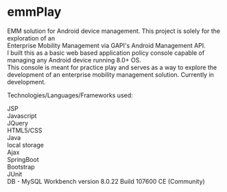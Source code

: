 # emmPlay

EMM solution for Android device management. This project is solely for the exploration of an <br>
Enterprise Mobility Management via GAPI's Android Management API.<br>
I built this as a basic web based application policy console capable of managing any Android device running 8.0+ OS.<br>
This console is meant for practice play and serves as a way to explore the development of an enterprise mobility management solution. Currently in development.

Technologies/Languages/Frameworks used:

JSP
<br>
Javascript
<br>
JQuery
<br>
HTML5/CSS
<br>
Java
<br>
local storage
<br>
Ajax
<br>
SpringBoot 
<br>
Bootstrap
<br>
JUnit
<br>
DB - MySQL Workbench version 8.0.22 Build 107600 CE (Community)
